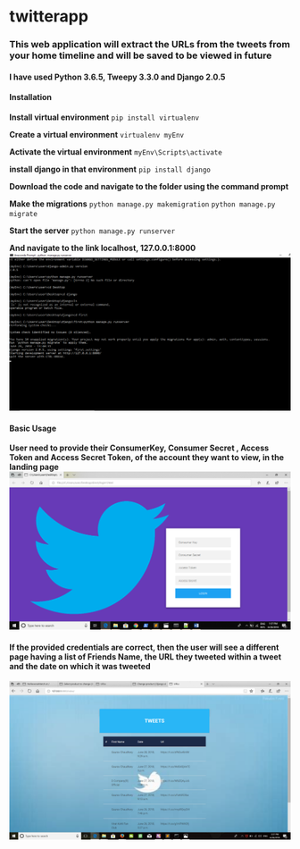 
# twitterapp
### This web application will extract the URLs from the tweets from your home timeline and will be saved to be viewed in future
#### I have used Python 3.6.5, Tweepy 3.3.0 and Django 2.0.5

#### Installation
**Install virtual environment**
`pip install virtualenv`

**Create a virtual environment**
`virtualenv myEnv`

**Activate the virtual environment**
`myEnv\Scripts\activate`

**install django in that environment**
`pip install django`

**Download the code and navigate to the folder using the command prompt**

**Make the migrations**
`python manage.py makemigration`
`python manage.py migrate`

**Start the server**
`python manage.py runserver`

**And navigate to the link localhost, 127.0.0.1:8000**
![alt text](./readImg/connectionLink.png)

#### Basic Usage 
**User need to provide their ConsumerKey, Consumer Secret , Access Token and Access Secret Token, of the account they want to view, in the landing page**
![alt text](./readImg/landing.png)

#### If the provided credentials are correct, then the user will see a different page having a list of Friends Name, the URL they tweeted within a tweet and the date on which it was tweeted
![alt text](./readImg/output.png)



